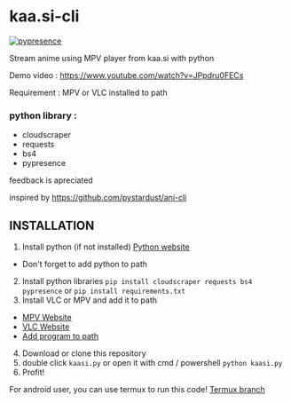 # kaa.si-cli
[![pypresence](https://img.shields.io/badge/using-pypresence-00bb88.svg?style=for-the-badge&logo=discord&logoWidth=20)](https://github.com/qwertyquerty/pypresence)

Stream anime using MPV player from kaa.si with python

Demo video : https://www.youtube.com/watch?v=JPpdru0FECs

Requirement :
MPV or VLC installed to path

### python library :
- cloudscraper
- requests
- bs4
- pypresence

feedback is apreciated

inspired by https://github.com/pystardust/ani-cli

## INSTALLATION
1. Install python (if not installed) [Python website](https://www.python.org/)
- Don't forget to add python to path
2. Install python libraries
`pip install cloudscraper requests bs4 pypresence` or `pip install requirements.txt`
3. Install VLC or MPV and add it to path
- [MPV Website](https://mpv.io/)
- [VLC Website](https://www.videolan.org/)
- [Add program to path](https://www.architectryan.com/2018/03/17/add-to-the-path-on-windows-10/)
4. Download or clone this repository
5. double click `kaasi.py` or open it with cmd / powershell `python kaasi.py`
6. Profit!

For android user, you can use termux to run this code! [Termux branch](https://github.com/Soviena/kaa.si-cli/tree/Termux)


